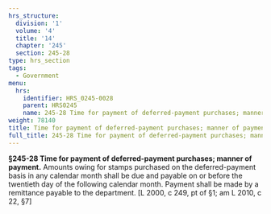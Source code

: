 ```yaml
---
hrs_structure:
  division: '1'
  volume: '4'
  title: '14'
  chapter: '245'
  section: 245-28
type: hrs_section
tags:
  - Government
menu:
  hrs:
    identifier: HRS_0245-0028
    parent: HRS0245
    name: 245-28 Time for payment of deferred-payment purchases; manner of payment
weight: 78140
title: Time for payment of deferred-payment purchases; manner of payment
full_title: 245-28 Time for payment of deferred-payment purchases; manner of payment
---
```

**§245-28 Time for payment of deferred-payment purchases; manner of payment.** Amounts owing for stamps purchased on the deferred-payment basis in any calendar month shall be due and payable on or before the twentieth day of the following calendar month. Payment shall be made by a remittance payable to the department. [L 2000, c 249, pt of §1; am L 2010, c 22, §7]